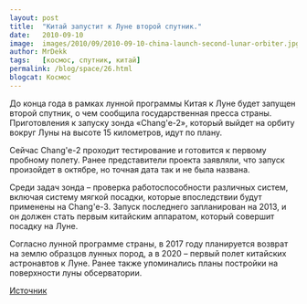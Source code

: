 ```yaml
---
layout: post
title:  "Китай запустит к Луне второй спутник."
date:   2010-09-10
image:  images/2010/09/2010-09-10-china-launch-second-lunar-orbiter.jpg
author: MrDekk
tags:   [космос, спутник, китай]
permalink: /blog/space/26.html
blogcat: Космос
---
```


До конца года в рамках лунной программы Китая к Луне будет запущен второй спутник, о чем сообщила государственная пресса страны. Приготовления к запуску зонда «Chang'e-2», который выйдет на орбиту вокруг Луны на высоте 15 километров, идут по плану.

Сейчас Chang'e-2 проходит тестирование и готовится к первому пробному полету. Ранее представители проекта заявляли, что запуск произойдет в октябре, но точная дата так и не была названа.

Среди задач зонда – проверка работоспособности различных систем, включая систему мягкой посадки, которые впоследствии будут применены на Chang'e-3. Запуск последнего запланирован на 2013, и он должен стать первым китайским аппаратом, который совершит посадку на Луне.

Согласно лунной программе страны, в 2017 году планируется возврат на землю образцов лунных пород, а в 2020 – первый полет китайских астронавтов к Луне. Ранее также упоминались планы постройки на поверхности луны обсерватории.

[Источник](http://iscience.ru/2010/09/10/kitaj-zapustit-k-lune-vtoroj-sputnik/)